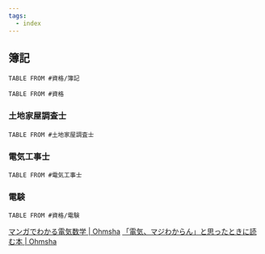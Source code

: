 ```yaml
---
tags:
  - index
---
```

## 簿記
```dataview
TABLE FROM #資格/簿記  
```

```dataview
TABLE FROM #資格 
```

### 土地家屋調査士
```dataview
TABLE FROM #土地家屋調査士 
```

### 電気工事士
```dataview
TABLE FROM #電気工事士
```

### 電験
```dataview
TABLE FROM #資格/電験 
```
[マンガでわかる電気数学 | Ohmsha](https://www.ohmsha.co.jp/book/9784274068195/)
[「電気、マジわからん」と思ったときに読む本 | Ohmsha](https://www.ohmsha.co.jp/book/9784274229466/)